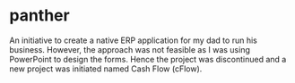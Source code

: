 # panther
An initiative to create a native ERP application for my dad to run his business. However, the approach was not feasible as I was using PowerPoint to design the forms. Hence the project was discontinued and a new project was initiated named Cash Flow (cFlow).
